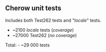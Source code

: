## Cherow unit tests

Includes both Test262 tests and "*locale*" tests.

- ~2100 *locale* tests (*coverage*)
- ~27000 Test262 (*no coverage*)

Total: - ~29 000 tests